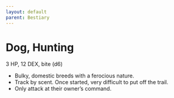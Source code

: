 ```yaml
---
layout: default
parent: Bestiary
---
```


# Dog, Hunting

3 HP, 12 DEX, bite (d6)

- Bulky, domestic breeds with a ferocious nature.
- Track by scent. Once started, very difficult to put off the trail.
- Only attack at their owner’s command.

